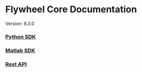 # Flywheel Core Documentation
Version: 8.3.0

### [Python SDK](python/)

### [Matlab SDK](matlab/)

### [Rest API](swagger/index.html)


